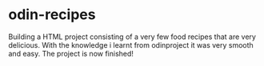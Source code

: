 # odin-recipes
Building a HTML project consisting of a very few food recipes that are very delicious.
With the knowledge i learnt from odinproject it was very smooth and easy.
The project is now finished!